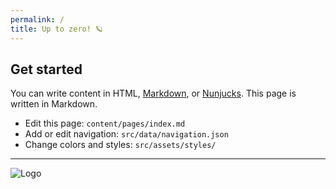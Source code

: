 ```yaml
---
permalink: /
title: Up to zero! 🪐
---
```


## Get started

You can write content in HTML, [Markdown](https://github.com/adam-p/markdown-here/wiki/markdown-cheatsheet), or [Nunjucks](https://mozilla.github.io/nunjucks/). This page is written in Markdown.

* Edit this page: `content/pages/index.md`
* Add or edit navigation: `src/data/navigation.json`
* Change colors and styles: `src/assets/styles/`

---

<img src="/assets/images/favicon.svg" alt="Logo">
